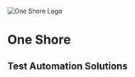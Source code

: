 
![One Shore Logo](https://www.one-shore.com/images/one-shore-logo.jpg)
# One Shore
## Test Automation Solutions